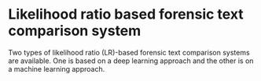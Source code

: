 # Likelihood ratio based forensic text comparison system

Two types of likelihood ratio (LR)-based forensic text comparison systems are available. One is based on a deep learning approach and the other is on a machine learning approach.
